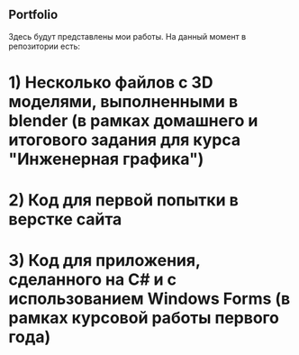 ## Portfolio
Здесь будут представлены мои работы. На данный момент в репозитории есть:
# 1) Несколько файлов с 3D моделями, выполненными в blender (в рамках домашнего и итогового задания для курса "Инженерная графика")
# 2) Код для первой попытки в верстке сайта
# 3) Код для приложения, сделанного на C# и с использованием Windows Forms (в рамках курсовой работы первого года)
